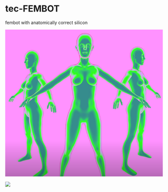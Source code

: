 # tec-FEMBOT
fembot with anatomically correct silicon 

 ![](https://github.com/SteveJustin1963/tec-FEMBOT/blob/master/pics/fb1.png)
 
 ![](https://github.com/SteveJustin1963/tec-FEMBOT/blob/master/pics/pic1.png)
 
